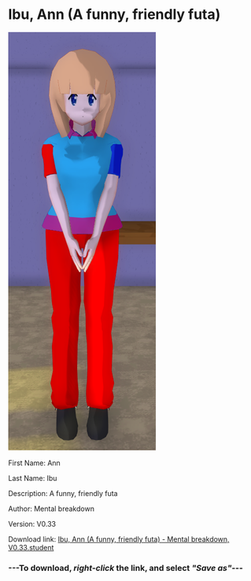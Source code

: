 # Ibu, Ann (A funny, friendly futa)

<img src = "https://raw.githubusercontent.com/Arbiter1223/Daigaku-Gurashi-Custom-Students/master/Students/Files/Ibu%2C%20Ann%20(A%20funny%2C%20friendly%20futa).png">

First Name: Ann

Last Name: Ibu

Description: A funny, friendly futa

Author: Mental breakdown

Version: V0.33

Download link: <a href="https://raw.githubusercontent.com/Arbiter1223/Daigaku-Gurashi-Custom-Students/master/Students/Files/Ibu%2C%20Ann%20(A%20funny%2C%20friendly%20futa)%20-%20Mental%20breakdown%2C%20V0.33.student">Ibu, Ann (A funny, friendly futa) - Mental breakdown, V0.33.student</a>

### ---**To download, _right-click_ the link, and select _"Save as"_**---
